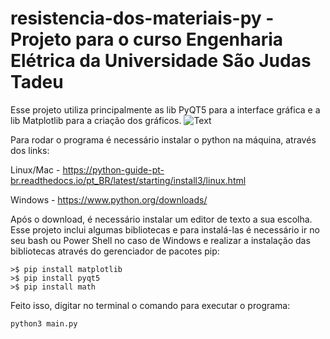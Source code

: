 # resistencia-dos-materiais-py - Projeto para o curso Engenharia Elétrica da Universidade São Judas Tadeu

Esse projeto utiliza principalmente as lib PyQT5 para a interface gráfica e a lib Matplotlib para a criação dos gráficos.
![Text]([https://github.com/gabrieImoreira/libft/blob/main/archives/notes.png](https://github.com/gabrieImoreira/resistencia-dos-materiais-py/blob/main/layouts/calculos-programa.jpg))

Para rodar o programa é necessário instalar o python na máquina, através dos links:

Linux/Mac - https://python-guide-pt-br.readthedocs.io/pt_BR/latest/starting/install3/linux.html

Windows - https://www.python.org/downloads/

Após o download, é necessário instalar um editor de texto a sua escolha. 
Esse projeto inclui algumas bibliotecas e para instalá-las é necessário ir no seu bash ou Power Shell no caso de Windows e realizar 
a instalação das bibliotecas através do gerenciador de pacotes pip:

```
>$ pip install matplotlib
>$ pip install pyqt5
>$ pip install math
```
Feito isso, digitar no terminal o comando para executar o programa:

```
python3 main.py
```
